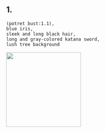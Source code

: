 ## 1.

```
(potret bust:1.1),
blue iris,
sleek and long black hair,
long and gray-colored katana sword,
lush tree background
```

<img src="https://s3projectportofolio.s3.ap-southeast-1.amazonaws.com/yodayo/niji-1.jpg" alt="" width="200px" />
